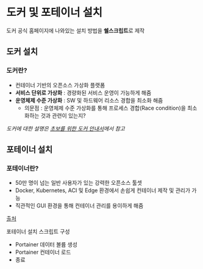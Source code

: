 # 도커 및 포테이너 설치
도커 공식 홈페이지에 나와있는 설치 방법을 **쉘스크립트**로 제작

## 도커 설치
### 도커란?
- 컨테이너 기반의 오픈소스 가상화 플랫폼
- **서비스 단위로 가상화** : 경량화된 서비스 운영이 가능하게 해줌
- **운영체제 수준 가상화** : SW 및 하드웨어 리소스 경합을 최소화 해줌
  * 의문점 : 운영체제 수준 가상화를 통해 프로세스 경합(Race condition)을 최소화하는 것과 관련이 있는지?

*도커에 대한 설명은 [초보를 위한 도커 안내서](https://subicura.com/2017/01/19/docker-guide-for-beginners-1.html)에서 참고* 

## 포테이너 설치
### 포테이너란?
- 50만 명이 넘는 일반 사용자가 있는 강력한 오픈소스 툴셋
- Docker, Kubernetes, ACI 및 Edge 환경에서 손쉽게 컨테이너 제작 및 관리가 가능
- 직관적인 GUI 환경을 통해 컨테이너 관리를 용이하게 해줌
  
[출처](https://www.portainer.io/)

포테이너 설치 스크립트 구성
- Portainer 데이터 볼륨 생성
- Portainer 컨테이너 로드
- 종료

